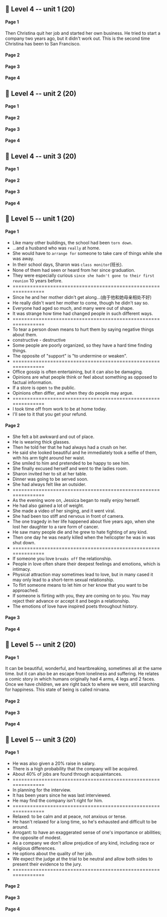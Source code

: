 ## 🦋 Level 4 -- unit 1 (20)

#### Page 1
Then Christina quit her job and started her own business.
He tried to start a company two years ago, but it didn't work out.
This is the second time Christina has been to San Francisco.

#### Page 2

#### Page 3

#### Page 4

## 🦋 Level 4 -- unit 2 (20)
#### Page 1

#### Page 2

#### Page 3

#### Page 4

## 🦋 Level 4 -- unit 3 (20)
#### Page 1

#### Page 2

#### Page 3

#### Page 4

## 🐛 Level 5 -- unit 1 (20)
#### Page 1

- Like many other buildings, the school had been `torn down`.
- ...and a husband who was `really` at home.
- She would have to `arrange for` someone to take care of things while she was away.
- In their school days, Sharon was `class monitor`(班长).
- None of them had seen or heard from her since graduation.
- They were especially curious `since she hadn't gone to their first reunion` 10 years before.
- ==============================================================
- Since he and her mother didn't get along...(由于他和她母亲相处不好)
- He really didn't want her mother to come, though he didn't say so.
- Everyone had aged so much, and many were out of shape.
- It was strange how time had changed people in such different ways.
- ==============================================================
- To tear a person down means to hurt them by saying negative things about them.
- constructive - destructive
- Some people are poorly organized, so they have a hard time finding things.
- The opposite of "support" is "to undermine or weaken".
- ==============================================================
- Office gossip is often entertaining, but it can also be damaging.
- Opinions are what people think or feel about something as opposed to factual information.
- If a store is open `to` the public.
- Opinions often differ, and when they do people may argue.
- ==============================================================
- I took time off from work to be at home today.
- I'll see to it that you get your refund.

#### Page 2

- She felt a bit awkward and out of place.
- He is wearing thick glasses.
- Then he told her that he had always had a crush on her.
- He said she looked beautiful and he immediately took a selfie of them, with his arm tight around her waist.
- She smiled to him and pretended to be happy to see him.
- She finally excused herself and went to the ladies room.
- Sharon invited her to sit at her table.
- Dinner was going to be served soon.
- She had always felt like an outsider.
- ==============================================================
- As the evening wore on, Jessica began to really enjoy herself.
- He had also gained a lot of weight.
- She made a video of her singing, and it went viral.
- She had been too stiff and nervous in front of camera.
- The one tragedy in her life happened about five years ago, when she lost her daughter to a rare form of cancer.
- He saw many people die and he grew to hate fighting of any kind.
- Then one day he was nearly killed when the helicopter he was in was shut down.
- ==============================================================
- If someone you love `breaks off` the relationship.
- People in love often share their deepest feelings and emotions, which is intimacy.
- Physical attraction may sometimes lead to love, but in many cased it may only lead to a short-term sexual relationship.
- To flirt someone means to let him or her know that you want to be approached.
- If someone is flirting with you, they are coming on to you. You may reject their advance or accept it and begin a relationship.
- The emotions of love have inspired poets throughout history. 

#### Page 3

#### Page 4

## 🐛 Level 5 -- unit 2 (20)
#### Page 1

It can be beautiful, wonderful, and heartbreaking, sometimes all at the same time.
but it can also be an escape from loneliness and suffering.
He relates a comic story in which humans originally had 4 arms, 4 legs and 2 faces.
Once we have children, we are right back to where we were, still searching for happiness.
This state of being is called nirvana.

#### Page 2

#### Page 3

#### Page 4

## 🐛 Level 5 -- unit 3 (20)
#### Page 1

- He was also given a 20% raise in salary.
- There is a high probability that the company will be acquired.
- About 40% of jobs are found through acquaintances.
- ==============================================================
- In planning for the interview.
- It has been years since he was last interviewed.
- He may find the company isn't right for him.
- ==============================================================
- Relaxed: to be calm and at peace, not anxious or tense.
- He hasn't relaxed for a long time, so he's exhausted and difficult to be around.
- Arrogant: to have an exaggerated sense of one's importance or abilities; the opposite of modest.
- As a company we don't allow prejudice of any kind, including race or religious differences.
- He options about the quality of her job.
- We expect the judge at the trial to be neutral and allow both sides to present their evidence to the jury.
- ==============================================================

#### Page 2

#### Page 3

#### Page 4
